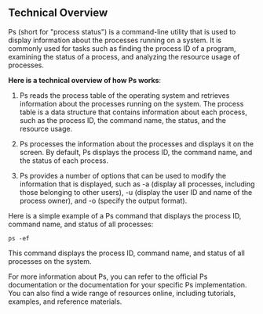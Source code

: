 ## Technical Overview

Ps (short for "process status") is a command-line utility that is used to display information about the processes running on a system. It is commonly used for tasks such as finding the process ID of a program, examining the status of a process, and analyzing the resource usage of processes.

**Here is a technical overview of how Ps works**:

1. Ps reads the process table of the operating system and retrieves information about the processes running on the system. The process table is a data structure that contains information about each process, such as the process ID, the command name, the status, and the resource usage.

1. Ps processes the information about the processes and displays it on the screen. By default, Ps displays the process ID, the command name, and the status of each process.

1. Ps provides a number of options that can be used to modify the information that is displayed, such as -a (display all processes, including those belonging to other users), -u (display the user ID and name of the process owner), and -o (specify the output format).

Here is a simple example of a Ps command that displays the process ID, command name, and status of all processes:

```
ps -ef
```
This command displays the process ID, command name, and status of all processes on the system.

For more information about Ps, you can refer to the official Ps documentation or the documentation for your specific Ps implementation. You can also find a wide range of resources online, including tutorials, examples, and reference materials.

